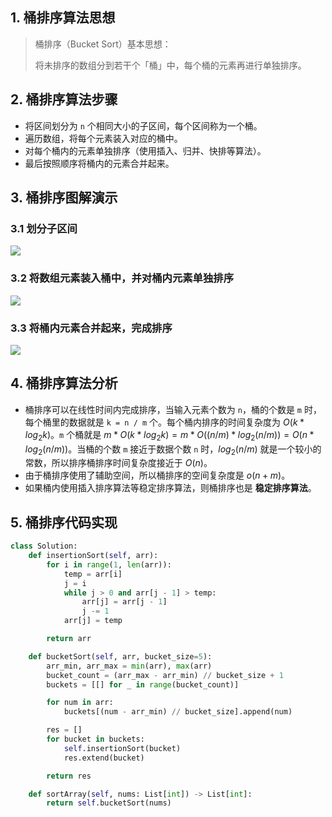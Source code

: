 ## 1. 桶排序算法思想

> 桶排序（Bucket Sort）基本思想：
>
> 将未排序的数组分到若干个「桶」中，每个桶的元素再进行单独排序。

## 2. 桶排序算法步骤

- 将区间划分为 `n` 个相同大小的子区间，每个区间称为一个桶。
- 遍历数组，将每个元素装入对应的桶中。
- 对每个桶内的元素单独排序（使用插入、归并、快排等算法）。
- 最后按照顺序将桶内的元素合并起来。

## 3. 桶排序图解演示

### 3.1 划分子区间

![](https://qcdn.itcharge.cn/images/20211020155244.png)

### 3.2 将数组元素装入桶中，并对桶内元素单独排序

![](https://qcdn.itcharge.cn/images/20211020155314.png)

### 3.3 将桶内元素合并起来，完成排序

![](https://qcdn.itcharge.cn/images/20211020155335.png)

## 4. 桶排序算法分析

- 桶排序可以在线性时间内完成排序，当输入元素个数为 `n`，桶的个数是 `m` 时，每个桶里的数据就是 `k = n / m` 个。每个桶内排序的时间复杂度为 $O(k * log_2k)$。`m` 个桶就是 $m * O(k * log_2k) = m * O((n/m)*log_2(n/m)) = O(n*log_2(n/m))$。当桶的个数 `m` 接近于数据个数 `n` 时，$log_2(n/m)$ 就是一个较小的常数，所以排序桶排序时间复杂度接近于 $O(n)$。
- 由于桶排序使用了辅助空间，所以桶排序的空间复杂度是 $o(n + m)$。
- 如果桶内使用插入排序算法等稳定排序算法，则桶排序也是 **稳定排序算法**。

## 5. 桶排序代码实现

```Python
class Solution:
    def insertionSort(self, arr):
        for i in range(1, len(arr)):
            temp = arr[i]
            j = i
            while j > 0 and arr[j - 1] > temp:
                arr[j] = arr[j - 1]
                j -= 1
            arr[j] = temp

        return arr

    def bucketSort(self, arr, bucket_size=5):
        arr_min, arr_max = min(arr), max(arr)
        bucket_count = (arr_max - arr_min) // bucket_size + 1
        buckets = [[] for _ in range(bucket_count)]

        for num in arr:
            buckets[(num - arr_min) // bucket_size].append(num)

        res = []
        for bucket in buckets:
            self.insertionSort(bucket)
            res.extend(bucket)

        return res

    def sortArray(self, nums: List[int]) -> List[int]:
        return self.bucketSort(nums)
```

